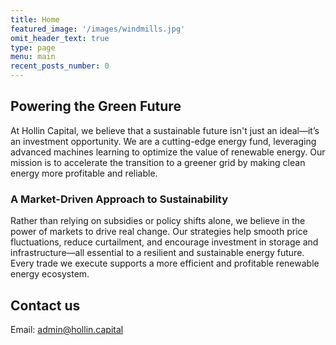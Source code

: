 ```yaml
---
title: Home
featured_image: '/images/windmills.jpg'
omit_header_text: true
type: page
menu: main
recent_posts_number: 0
---
```


## Powering the Green Future

At Hollin Capital, we believe that a sustainable future isn't just an ideal—it’s an investment opportunity. We are a cutting-edge energy fund, leveraging advanced machines learning to optimize the value of renewable energy. Our mission is to accelerate the transition to a greener grid by making clean energy more profitable and reliable.

### A Market-Driven Approach to Sustainability

Rather than relying on subsidies or policy shifts alone, we believe in the power of markets to drive real change. Our strategies help smooth price fluctuations, reduce curtailment, and encourage investment in storage and infrastructure—all essential to a resilient and sustainable energy future. Every trade we execute supports a more efficient and profitable renewable energy ecosystem.

## Contact us
Email: admin@hollin.capital
